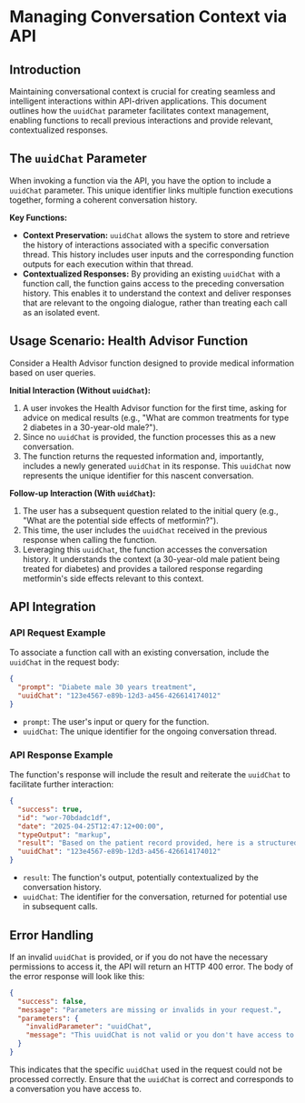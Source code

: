 # Managing Conversation Context via API

## Introduction

Maintaining conversational context is crucial for creating seamless and intelligent interactions within API-driven applications. This document outlines how the `uuidChat` parameter facilitates context management, enabling functions to recall previous interactions and provide relevant, contextualized responses.

## The `uuidChat` Parameter

When invoking a function via the API, you have the option to include a `uuidChat` parameter. This unique identifier links multiple function executions together, forming a coherent conversation history.

**Key Functions:**

- **Context Preservation:** `uuidChat` allows the system to store and retrieve the history of interactions associated with a specific conversation thread. This history includes user inputs and the corresponding function outputs for each execution within that thread.
- **Contextualized Responses:** By providing an existing `uuidChat` with a function call, the function gains access to the preceding conversation history. This enables it to understand the context and deliver responses that are relevant to the ongoing dialogue, rather than treating each call as an isolated event.

## Usage Scenario: Health Advisor Function

Consider a Health Advisor function designed to provide medical information based on user queries.

**Initial Interaction (Without `uuidChat`):**

1.  A user invokes the Health Advisor function for the first time, asking for advice on medical results (e.g., "What are common treatments for type 2 diabetes in a 30-year-old male?").
2.  Since no `uuidChat` is provided, the function processes this as a new conversation.
3.  The function returns the requested information and, importantly, includes a newly generated `uuidChat` in its response. This `uuidChat` now represents the unique identifier for this nascent conversation.

**Follow-up Interaction (With `uuidChat`):**

1.  The user has a subsequent question related to the initial query (e.g., "What are the potential side effects of metformin?").
2.  This time, the user includes the `uuidChat` received in the previous response when calling the function.
3.  Leveraging this `uuidChat`, the function accesses the conversation history. It understands the context (a 30-year-old male patient being treated for diabetes) and provides a tailored response regarding metformin's side effects relevant to this context.

## API Integration

### API Request Example

To associate a function call with an existing conversation, include the `uuidChat` in the request body:

```json
{
  "prompt": "Diabete male 30 years treatment",
  "uuidChat": "123e4567-e89b-12d3-a456-426614174012"
}
```

- `prompt`: The user's input or query for the function.
- `uuidChat`: The unique identifier for the ongoing conversation thread.

### API Response Example

The function's response will include the result and reiterate the `uuidChat` to facilitate further interaction:

```json
{
  "success": true,
  "id": "wor-70bdadc1df",
  "date": "2025-04-25T12:47:12+00:00",
  "typeOutput": "markup",
  "result": "Based on the patient record provided, here is a structured medical analysis and treatment approach for this 30-year-old male [...]",
  "uuidChat": "123e4567-e89b-12d3-a456-426614174012"
}
```

- `result`: The function's output, potentially contextualized by the conversation history.
- `uuidChat`: The identifier for the conversation, returned for potential use in subsequent calls.

## Error Handling

If an invalid `uuidChat` is provided, or if you do not have the necessary permissions to access it, the API will return an HTTP 400 error. The body of the error response will look like this:

```json
{
  "success": false,
  "message": "Parameters are missing or invalids in your request.",
  "parameters": {
    "invalidParameter": "uuidChat",
    "message": "This uuidChat is not valid or you don't have access to it."
  }
}
```

This indicates that the specific `uuidChat` used in the request could not be processed correctly. Ensure that the `uuidChat` is correct and corresponds to a conversation you have access to.
